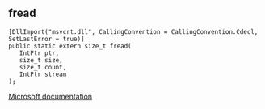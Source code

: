 ## fread

```
[DllImport("msvcrt.dll", CallingConvention = CallingConvention.Cdecl, SetLastError = true)]
public static extern size_t fread(
   IntPtr ptr,
   size_t size,
   size_t count,
   IntPtr stream
);
```

[Microsoft documentation](https://docs.microsoft.com/en-us/cpp/c-runtime-library/reference/fread)
